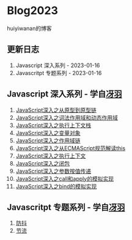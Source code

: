 # Blog2023
huiyiwanan的博客

## 更新日志
1. Javascript 深入系列 - 2023-01-16
2. Javascritpt 专题系列 - 2023-01-16

## Javascript 深入系列 - 学自[冴羽](https://github.com/mqyqingfeng/Blog)
1. [JavaScript深入之从原型到原型链](https://github.com/huiyiwanan/Blog2023/issues/1)
2. [JavaScript深入之词法作用域和动态作用域](https://github.com/huiyiwanan/Blog2023/issues/2)
3. [JavaScript深入之执行上下文栈](https://github.com/huiyiwanan/Blog2023/issues/3)
4. [JavaScript深入之变量对象](https://github.com/huiyiwanan/Blog2023/issues/4)
5. [JavaScript深入之作用域链](https://github.com/huiyiwanan/Blog2023/issues/5)
6. [JavaScript深入之从ECMAScript规范解读this](https://github.com/huiyiwanan/Blog2023/issues/6)
7. [JavaScript深入之执行上下文](https://github.com/huiyiwanan/Blog2023/issues/7)
8. [JavaScript深入之闭包](https://github.com/huiyiwanan/Blog2023/issues/8)
8. [JavaScript深入之参数按值传递](https://github.com/huiyiwanan/Blog2023/issues/9)
9. [JavaScript深入之call和apply的模拟实现](https://github.com/huiyiwanan/Blog2023/issues/10)
10. [JavaScript深入之bind的模拟实现](https://github.com/huiyiwanan/Blog2023/issues/11)

## Javascritpt 专题系列 - 学自[冴羽](https://github.com/mqyqingfeng/Blog)
1. [防抖](https://github.com/mqyqingfeng/Blog/issues/17)
2. [节流](https://github.com/mqyqingfeng/Blog/issues/17)
